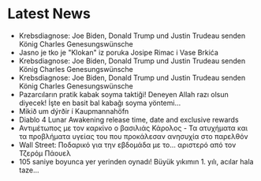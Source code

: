 # Latest News
-  Krebsdiagnose: Joe Biden, Donald Trump und Justin Trudeau senden König Charles Genesungswünsche
-  Jasno je tko je "Klokan" iz poruka Josipe Rimac i Vase Brkića
-  Krebsdiagnose: Joe Biden, Donald Trump und Justin Trudeau senden König Charles Genesungswünsche
-  Krebsdiagnose: Joe Biden, Donald Trump und Justin Trudeau senden König Charles Genesungswünsche
-  Pazarcıların pratik kabak soyma taktiği! Deneyen Allah razı olsun diyecek! İşte en basit bal kabağı soyma yöntemi…
-  Mikið um dýrðir í Kaupmannahöfn
-  Diablo 4 Lunar Awakening release time, date and exclusive rewards
-  Αντιμέτωπος με τον καρκίνο ο βασιλιάς Κάρολος - Τα ατυχήματα και τα προβλήματα υγείας του που προκάλεσαν ανησυχία στο παρελθόν
-  Wall Street: Ποδαρικό για την εβδομάδα με το… αριστερό από τον Τζερόμ Πάουελ
-  105 saniye boyunca yer yerinden oynadı! Büyük yıkımın 1. yılı, acılar hala taze...
